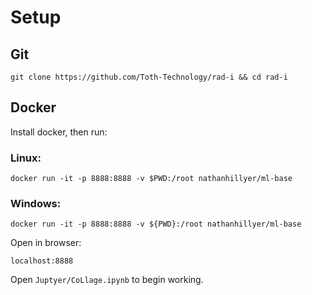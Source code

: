 # Setup
## Git

```
git clone https://github.com/Toth-Technology/rad-i && cd rad-i
```

## Docker

Install docker, then run:
### Linux:
```
docker run -it -p 8888:8888 -v $PWD:/root nathanhillyer/ml-base
```
### Windows:
```
docker run -it -p 8888:8888 -v ${PWD}:/root nathanhillyer/ml-base
```

Open in browser:
```
localhost:8888
```

Open `Juptyer/CoLlage.ipynb` to begin working.
